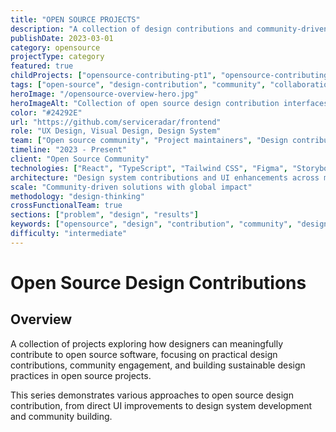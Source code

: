 ```yaml
---
title: "OPEN SOURCE PROJECTS"
description: "A collection of design contributions and community-driven projects exploring how designers can meaningfully contribute to open source software."
publishDate: 2023-03-01
category: opensource
projectType: category
featured: true
childProjects: ["opensource-contributing-pt1", "opensource-contributing-pt2"]
tags: ["open-source", "design-contribution", "community", "collaboration", "design-system"]
heroImage: "/opensource-overview-hero.jpg"
heroImageAlt: "Collection of open source design contribution interfaces"
color: "#24292E"
url: "https://github.com/serviceradar/frontend"
role: "UX Design, Visual Design, Design System"
team: ["Open source community", "Project maintainers", "Design contributors"]
timeline: "2023 - Present"
client: "Open Source Community"
technologies: ["React", "TypeScript", "Tailwind CSS", "Figma", "Storybook", "Design Systems"]
architecture: "Design system contributions and UI enhancements across multiple projects"
scale: "Community-driven solutions with global impact"
methodology: "design-thinking"
crossFunctionalTeam: true
sections: ["problem", "design", "results"]
keywords: ["opensource", "design", "contribution", "community", "design-system"]
difficulty: "intermediate"
---
```


# Open Source Design Contributions

## Overview

A collection of projects exploring how designers can meaningfully contribute to open source software, focusing on practical design contributions, community engagement, and building sustainable design practices in open source projects.

This series demonstrates various approaches to open source design contribution, from direct UI improvements to design system development and community building.